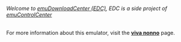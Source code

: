 ###### Welcome to [emuDownloadCenter (EDC)](https://github.com/PhoenixInteractiveNL/emuDownloadCenter/wiki/), EDC is a side project of [emuControlCenter](https://github.com/PhoenixInteractiveNL/emuControlCenter/wiki/)

For more information about this emulator, visit the [**viva nonno**](https://github.com/PhoenixInteractiveNL/emuDownloadCenter/wiki/Emulator-vivanonno#menu) page.
